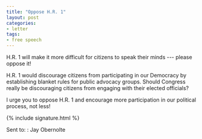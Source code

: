```yaml
---
title: "Oppose H.R. 1"
layout: post
categories:
- letter
tags:
- free speech
---
```


H.R. 1 will make it more difficult for citizens to speak their minds --- please oppose it!

H.R. 1 would discourage citizens from participating in our Democracy by establishing blanket rules for public advocacy groups. Should Congress really be discouraging citizens from engaging with their elected officials?

I urge you to oppose H.R. 1 and encourage more participation in our political process, not less!

{% include signature.html %}

Sent to:
: Jay Obernolte
